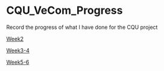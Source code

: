 # CQU_VeCom_Progress
Record the progress of what I have done for the CQU project

[Week2](./Reports/Week2.md)

[Week3-4](./Reports/Week3-4.md)

[Week5-6](./Reports/Week5-6.md)

